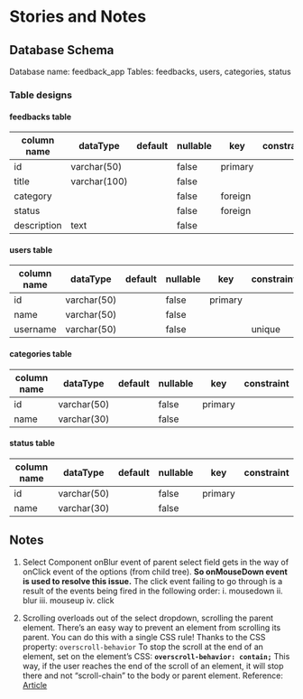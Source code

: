 # Stories and Notes

## Database Schema

Database name: feedback_app
Tables: feedbacks, users, categories, status

### Table designs

#### **feedbacks table**

| column name | dataType     | default | nullable | key     | constraint |
|-------------|--------------|---------|----------|---------|------------|
| id          | varchar(50)  |         | false    | primary |            |
| title       | varchar(100) |         | false    |         |            |
| category    |              |         | false    | foreign |            |
| status      |              |         | false    | foreign |            |
| description      | text         |         | false    |         |            |

#### **users table**  

| column name | dataType    | default | nullable | key     | constraint |
|-------------|-------------|---------|----------|---------|------------|
| id          | varchar(50) |         | false    | primary |            |
| name        | varchar(50) |         | false    |         |            |
| username    | varchar(50) |         | false    |         | unique     |

#### **categories table**  

| column name | dataType    | default | nullable | key     | constraint |
|-------------|-------------|---------|----------|---------|------------|
| id          | varchar(50) |         | false    | primary |            |
| name        | varchar(30) |         | false    |         |            |

#### **status table**

| column name | dataType    | default | nullable | key     | constraint |
|-------------|-------------|---------|----------|---------|------------|
| id          | varchar(50) |         | false    | primary |            |
| name        | varchar(30) |         | false    |         |            |

## Notes

1. Select Component
  onBlur event of parent select field gets in the way of onClick event of the options (from child tree).
  **So onMouseDown event is used to resolve this issue.**
  The click event failing to go through is a result of the events being fired in the following order:
    i. mousedown
    ii. blur
    iii. mouseup
    iv. click

2. Scrolling overloads out of the select dropdown, scrolling the parent element. There’s an easy way to prevent an element from scrolling its parent.
You can do this with a single CSS rule!
Thanks to the CSS property: `overscroll-behavior`
To stop the scroll at the end of an element, set on the element’s CSS:
**`overscroll-behavior: contain;`**
This way, if the user reaches the end of the scroll of an element, it will stop there and not “scroll-chain” to the body or parent element.
Reference: [Article](https://getcssscan.com/blog/prevent-page-scrolling-while-scrolling-div-element#:~:text=You%20can%20do%20this%20with%20a%20single%20CSS%20rule!&text=To%20stop%20the%20scroll%20at,the%20body%20or%20parent%20element)
